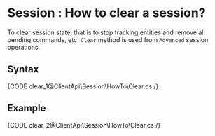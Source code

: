 # Session : How to clear a session?

To clear session state, that is to stop tracking entities and remove all pending commands, etc. `Clear` method is used from `Advanced` session operations.

## Syntax

{CODE clear_1@ClientApi\Session\HowTo\Clear.cs /}

## Example

{CODE clear_2@ClientApi\Session\HowTo\Clear.cs /}
